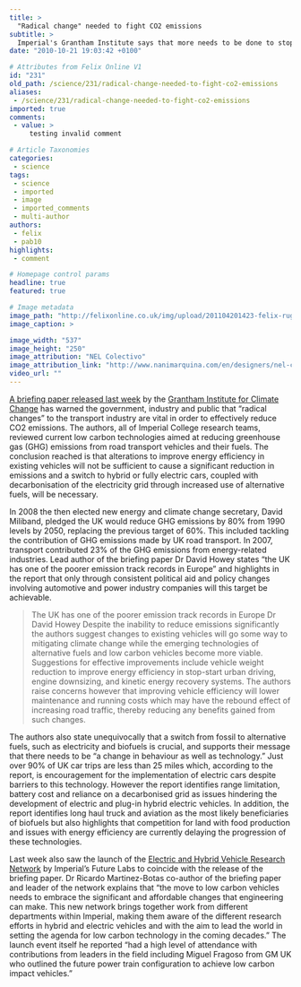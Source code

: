 ```yaml
---
title: >
  "Radical change" needed to fight CO2 emissions
subtitle: >
  Imperial's Grantham Institute says that more needs to be done to stop climate change
date: "2010-10-21 19:03:42 +0100"

# Attributes from Felix Online V1
id: "231"
old_path: /science/231/radical-change-needed-to-fight-co2-emissions
aliases:
 - /science/231/radical-change-needed-to-fight-co2-emissions
imported: true
comments:
 - value: >
     testing invalid comment

# Article Taxonomies
categories:
 - science
tags:
 - science
 - imported
 - image
 - imported_comments
 - multi-author
authors:
 - felix
 - pab10
highlights:
 - comment

# Homepage control params
headline: true
featured: true

# Image metadata
image_path: "http://felixonline.co.uk/img/upload/201104201423-felix-rug1.jpeg"
image_caption: >

image_width: "537"
image_height: "250"
image_attribution: "NEL Colectivo"
image_attribution_link: "http://www.nanimarquina.com/en/designers/nel-colectivo"
video_url: ""
---
```


[A briefing paper released last week](http://workspace.imperial.ac.uk/climatechange/Public/pdfs/Briefing%20Papers/Grantham%20Briefing%20paper_Transport%20mitigation%20potential_October%202010.pdf) by the [Grantham Institute for Climate Change](http://www3.imperial.ac.uk/climatechange) has warned the government, industry and public that “radical changes” to the transport industry are vital in order to effectively reduce CO2 emissions. The authors, all of Imperial College research teams, reviewed current low carbon technologies aimed at reducing greenhouse gas (GHG) emissions from road transport vehicles and their fuels. The conclusion reached is that alterations to improve energy efficiency in existing vehicles will not be sufficient to cause a significant reduction in emissions and a switch to hybrid or fully electric cars, coupled with decarbonisation of the electricity grid through increased use of alternative fuels, will be necessary.

In 2008 the then elected new energy and climate change secretary, David Miliband, pledged the UK would reduce GHG emissions by 80% from 1990 levels by 2050, replacing the previous target of 60%. This included tackling the contribution of GHG emissions made by UK road transport. In 2007, transport contributed 23% of the GHG emissions from energy-related industries. Lead author of the briefing paper Dr David Howey states “the UK has one of the poorer emission track records in Europe” and highlights in the report that only through consistent political aid and policy changes involving automotive and power industry companies will this target be achievable.
> The UK has one of the poorer emission track records in Europe
> Dr David Howey
Despite the inability to reduce emissions significantly the authors suggest changes to existing vehicles will go some way to mitigating climate change while the emerging technologies of alternative fuels and low carbon vehicles become more viable. Suggestions for effective improvements include vehicle weight reduction to improve energy efficiency in stop-start urban driving, engine downsizing, and kinetic energy recovery systems. The authors raise concerns however that improving vehicle efficiency will lower maintenance and running costs which may have the rebound effect of increasing road traffic, thereby reducing any benefits gained from such changes.

The authors also state unequivocally that a switch from fossil to alternative fuels, such as electricity and biofuels is crucial, and supports their message that there needs to be “a change in behaviour as well as technology.” Just over 90% of UK car trips are less than 25 miles which, according to the report, is encouragement for the implementation of electric cars despite barriers to this technology. However the report identifies range limitation, battery cost and reliance on a decarbonised grid as issues hindering the development of electric and plug-in hybrid electric vehicles. In addition, the report identifies long haul truck and aviation as the most likely beneficiaries of biofuels but also highlights that competition for land with food production and issues with energy efficiency are currently delaying the progression of these technologies.

Last week also saw the launch of the [Electric and Hybrid Vehicle Research Network](http://www3.imperial.ac.uk/electrichybridvehicles) by Imperial’s Future Labs to coincide with the release of the briefing paper. Dr Ricardo Martinez-Botas co-author of the briefing paper and leader of the network explains that “the move to low carbon vehicles needs to embrace the significant and affordable changes that engineering can make. This new network brings together work from different departments within Imperial, making them aware of the different research efforts in hybrid and electric vehicles and with the aim to lead the world in setting the agenda for low carbon technology in the coming decades.” The launch event itself he reported “had a high level of attendance with contributions from leaders in the field including Miguel Fragoso from GM UK who outlined the future power train configuration to achieve low carbon impact vehicles.”
